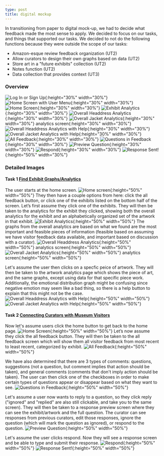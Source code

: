 ```yaml
---
type: post
title: digital mockup
--- 
```


In transitioning from paper to digital mock-up, we had to decide what feedback made the most sense to apply. We decided to focus on our tasks, and things that supported our tasks. We decided to not do the following functions because they were outside the scope of our tasks: 

* Amazon-esque review feedback organization (UT2)
* Allow curators to design their own graphs based on data (UT2)
* Store art in a "future exhibits" collection (UT2)
* Notes function (UT2)
* Data collection that provides context (UT3) 

### Overview 

![Log In or Sign Up](/museum-experience/images/prototyping/digital_mockup/log-in.jpg.png){:height="30%" width="30%"} ![Home Screen with User Menu](/museum-experience/images/prototyping/digital_mockup/home-menu.jpg.png){:height="30%" width="30%"} ![Home Screen](/museum-experience/images/prototyping/digital_mockup/home-screen.jpg.png){:height="30%" width="30%"} ![Exhibit Analytics](/museum-experience/images/prototyping/digital_mockup/exhibit-analytics.jpg.png){:height="30%" width="30%"} ![Overall Headdress Analytics](/museum-experience/images/prototyping/digital_mockup/overall-object-analytics.png){:height="30%" width="30%"} ![Overall Jacket Analytics](/museum-experience/images/prototyping/digital_mockup/object-analytics-two.png){:height="30%" width="30%"}
analytics screen{:height="30%" width="30%"} ![Overall Headdress Analytics with Help](/museum-experience/images/prototyping/digital_mockup/overall-object-analytics-information.png){:height="30%" width="30%"} ![Overall Jacket Analytics with Help](/museum-experience/images/prototyping/digital_mockup/object-analytics-two-information.png){:height="30%" width="30%"} ![All Feedback](/museum-experience/images/prototyping/digital_mockup/exhibits-all-responses.jpg.png){:height="30%" width="30%"} ![Questions in Feedback](/museum-experience/images/prototyping/digital_mockup/questions-all-responses.jpg.png){:height="30%" width="30%"} 
![Preview Question](/museum-experience/images/prototyping/digital_mockup/respond-ignore-question.jpg.png){:height="30%" width="30%"} ![Respond](/museum-experience/images/prototyping/digital_mockup/reply-to-question.jpg.png){:height="30%" width="30%"} ![Response Sent!](/museum-experience/images/prototyping/digital_mockup/you-replied.jpg.png){:height="50%" width="30%"}

### Detailed Images

#### Task 1 [Find Exhibit Graphs/Analytics](https://github.com/londonmeanswild/museum-experience/blob/master/_posts/2018-11-08-usability-review.md#task-1-find-exhibit-graphsanalytics)

The user starts at the home screen. ![Home screen](/museum-experience/images/prototyping/digital_mockup/home-screen.jpg.png){:height="50%" width="50%"} They then have a couple options from here: click the all feedback button, or click one of the exhibits listed on the bottom half of the screen. Let’s first assume they click one of the exhibits. They will then be taken to the analytics for the exhibit they clicked, showing both the overall analytics for the exhibit and an alphabetically organized set of the artwork in that exhibit. ![Exhibit Analytics](/museum-experience/images/prototyping/digital_mockup/exhibit-analytics.jpg.png){:height="50%" width="50%"} The graphs from the overall analytics are based on what we found are the most important and feasible pieces of information (feasible based on assuming we have visitor feedback data available, and important based on discussion with a curator). ![Overall Headdress Analytics](/museum-experience/images/prototyping/digital_mockup/object-analytics-information.png){:height="50%" width="50%"}
analytics screen{:height="50%" width="50%"} ![Overall Jacket Analytics](/museum-experience/images/prototyping/digital_mockup/object-analytics-two.png){:height="50%" width="50%"}
analytics screen{:height="50%" width="50%"}


Let's assume the user then clicks on a specfic peice of artwork. They will then be taken to the artwork analytics page which shows the piece of art, and the same graphs, except using data for that specific piece work. Additionally, the emotional distribution graph might be confusing since negative emotion may seem like a bad thing, so there is a help button to explain that this might not be the case. ![Overall Headdress Analytics with Help](/museum-experience/images/prototyping/digital_mockup/overall-object-analytics-information.png){:height="50%" width="50%"} ![Overall Jacket Analytics with Help](/museum-experience/images/prototyping/digital_mockup/object-analytics-two-information.png){:height="50%" width="50%"}



#### Task 2 [Connecting Curators with Museum Visitors](https://github.com/londonmeanswild/museum-experience/blob/master/_posts/2018-11-08-usability-review.md#task-2-connecting-curators-with-museum-visitors)

Now let's assume users click the home button to get back to the home page. ![Home Screen](/museum-experience/images/prototyping/digital_mockup/home-screen.jpg.png){:height="50%" width="50%"} Let’s now assume they click the all feedback button. They will then be taken to the all feedback screen which will show them all visitor feedback from most recent to least recent, categorized by exhibit. ![All Feedback](/museum-experience/images/prototyping/digital_mockup/exhibits-all-responses.jpg.png){:height="50%" width="50%"}

We have also determined that there are 3 types of comments: questions, suggestions (not a question, but comment implies that action should be taken), and general comments (comments that don't imply action should be taken). The user can then click one of the checkboxes in order to make certain types of questions appear or disappear based on what they want to see. ![Questions in Feedback](/museum-experience/images/prototyping/digital_mockup/questions-all-responses.jpg.png){:height="50%" width="50%"}

Let's assume a user now wants to reply to a question, so they click reply ("ignored" and "replied" are also still clickable, and take you to the same screen). They will then be taken to a response preview screen where they can see the exhibit/artwork and the full question. The curator can see responses from previous curators, edit those responses, ignore the question (which will mark the question as ignored), or respond to the question. 
![Preview Question](/museum-experience/images/prototyping/digital_mockup/respond-ignore-question.jpg.png){:height="50%" width="50%"}

Let's assume the user clicks respond. Now they will see a response screen and be able to type and submit their response. ![Respond](/museum-experience/images/prototyping/digital_mockup/respond-to-question.jpg.png){:height="50%" width="50%"} ![Response Sent!](/museum-experience/images/prototyping/digital_mockup/you-replied.jpg.png){:height="50%" width="50%"}

